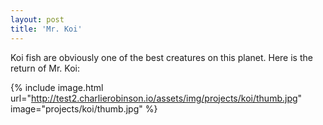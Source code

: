 ```yaml
---
layout: post
title: 'Mr. Koi'
---
```


Koi fish are obviously one of the best creatures on this planet. Here is the return of Mr. Koi:

{% include image.html url="http://test2.charlierobinson.io/assets/img/projects/koi/thumb.jpg" image="projects/koi/thumb.jpg" %}
